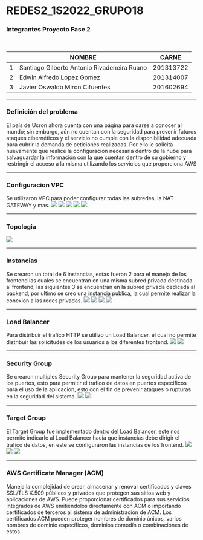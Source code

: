 # REDES2_1S2022_GRUPO18

### Integrantes Proyecto Fase 2
<br>

|   | NOMBRE                                      | CARNE     |
| - | ------------------------------------------- | --------- |
| 1 | Santiago Gilberto Antonio Rivadeneira Ruano | 201313722 |
| 2 | Edwin Alfredo Lopez Gomez                   | 201314007 |
| 3 | Javier Oswaldo Miron Cifuentes              | 201602694 |

---
### Definición del problema
El país de Ucron ahora cuenta con una página para darse a conocer al mundo;
sin embargo, aún no cuentan con la seguridad para prevenir futuros ataques
cibernéticos y el servicio no cumple con la disponibilidad adecuada para cubrir la
demanda de peticiones realizadas.
Por ello le solicita nuevamente que realice la configuración necesaria dentro de
la nube para salvaguardar la información con la que cuentan dentro de su
gobierno y restringir el acceso a la misma utilizando los servicios que proporciona
AWS

---
### Configuracion VPC
Se utilizaron VPC para poder configurar todas las subredes, la NAT GATEWAY y mas.
<img src="Images/img1.png">
<img src="Images/img2.png">
<img src="Images/img3.png">
<img src="Images/img4.png">
<img src="Images/img5.png">

---
### Topologia
<img src="Images/arquitectura.png">

---
### Instancias
Se crearon un total de 6 instancias, estas fueron 2 para el manejo de los frontend las cuales se encuentran en una misma subred privada destinada al frontend, las siguientes 3 se encuentran en la subred privada dedicada al backend, por ultimo se creo una instancia publica, la cual permite realizar la conexion a las redes privadas.
<img src="Images/imagen6.png">
<img src="Images/imagen7.png">
<img src="Images/imagen8.png">
<img src="Images/imagen9.png">

---
### Load Balancer
Para distribuir el trafico HTTP se utilizo un Load Balancer, el cual no permite distribuir las solicitudes de los usuarios a los diferentes frontend.
<img src="Images/imagen10.png">
<img src="Images/imagen11.png">

---
### Security Group
Se crearon multiples Security Group para mantener la seguridad activa de los puertos, esto para permitir el trafico de datos en puertos especificos para el uso de la aplicacion, esto con el fin de prevenir ataques o rupturas en la seguridad del sistema.
<img src="Images/imagen12.png">
<img src="Images/imagen13.png">

---
### Target Group
El Target Group fue implementado dentro del Load Balancer, este nos permite indicarle al Load Balancer hacia que instancias debe dirigir el trafico de datos, en este se configuraron las instancias de los frontend.
<img src="Images/imagen14.png">
<img src="Images/imagen15.png">
<img src="Images/imagen16.png">

---
### AWS Certificate Manager (ACM)

Maneja la complejidad de crear, almacenar y renovar certificados y claves SSL/TLS X.509 públicos y privados que protegen sus sitios web y aplicaciones de AWS. Puede proporcionar certificados para sus servicios integrados de AWS emitiéndolos directamente con ACM o importando certificados de terceros al sistema de administración de ACM. Los certificados ACM pueden proteger nombres de dominio únicos, varios nombres de dominio específicos, dominios comodín o combinaciones de estos.
